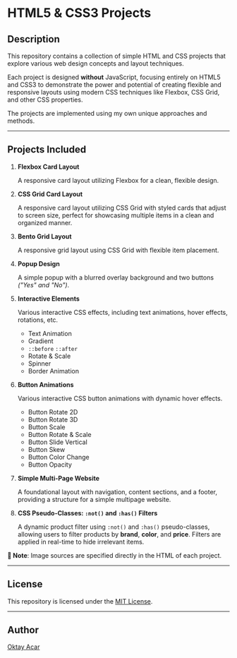 # HTML5 & CSS3 Projects

## Description

This repository contains a collection of simple HTML and CSS projects that explore various web design concepts and layout techniques.

Each project is designed **without** JavaScript, focusing entirely on HTML5 and CSS3 to demonstrate the power and potential of creating flexible and responsive layouts using modern CSS techniques like Flexbox, CSS Grid, and other CSS properties.

The projects are implemented using my own unique approaches and methods.

---

## Projects Included

1. **Flexbox Card Layout**

   A responsive card layout utilizing Flexbox for a clean, flexible design.

2. **CSS Grid Card Layout**

   A responsive card layout utilizing CSS Grid with styled cards that adjust to screen size, perfect for showcasing multiple items in a clean and organized manner.

3. **Bento Grid Layout**

   A responsive grid layout using CSS Grid with flexible item placement.

4. **Popup Design**

   A simple popup with a blurred overlay background and two buttons _("Yes" and "No")_.

5. **Interactive Elements**

   Various interactive CSS effects, including text animations, hover effects, rotations, etc.

   - Text Animation
   - Gradient
   - `::before` `::after`
   - Rotate & Scale
   - Spinner
   - Border Animation

6. **Button Animations**

   Various interactive CSS button animations with dynamic hover effects.

   - Button Rotate 2D
   - Button Rotate 3D
   - Button Scale
   - Button Rotate & Scale
   - Button Slide Vertical
   - Button Skew
   - Button Color Change
   - Button Opacity

7. **Simple Multi-Page Website**

   A foundational layout with navigation, content sections, and a footer, providing a structure for a simple multipage website.

8. **CSS Pseudo-Classes: `:not()` and `:has()` Filters**

   A dynamic product filter using `:not()` and `:has()` pseudo-classes, allowing users to filter products by **brand**, **color**, and **price**. Filters are applied in real-time to hide irrelevant items.

**:memo: Note**: Image sources are specified directly in the HTML of each project.

---

## License

This repository is licensed under the [MIT License](https://github.com/oktay-acar/html5-css3-projects/blob/main/LICENSE).

---

## Author

[Oktay Acar](https://github.com/oktay-acar)
